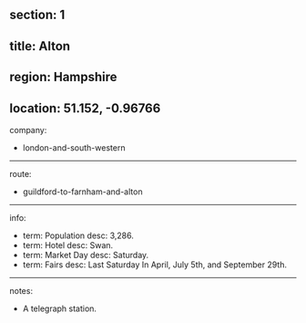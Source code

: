 section: 1
----
title: Alton
----
region: Hampshire
----
location: 51.152, -0.96766
----
company:
- london-and-south-western
----
route:
- guildford-to-farnham-and-alton
----
info:
- term: Population
  desc: 3,286.
- term: Hotel
  desc: Swan.
- term: Market Day
  desc: Saturday.
- term: Fairs
  desc: Last Saturday In April, July 5th, and September 29th.
----
notes:
- A telegraph station.

